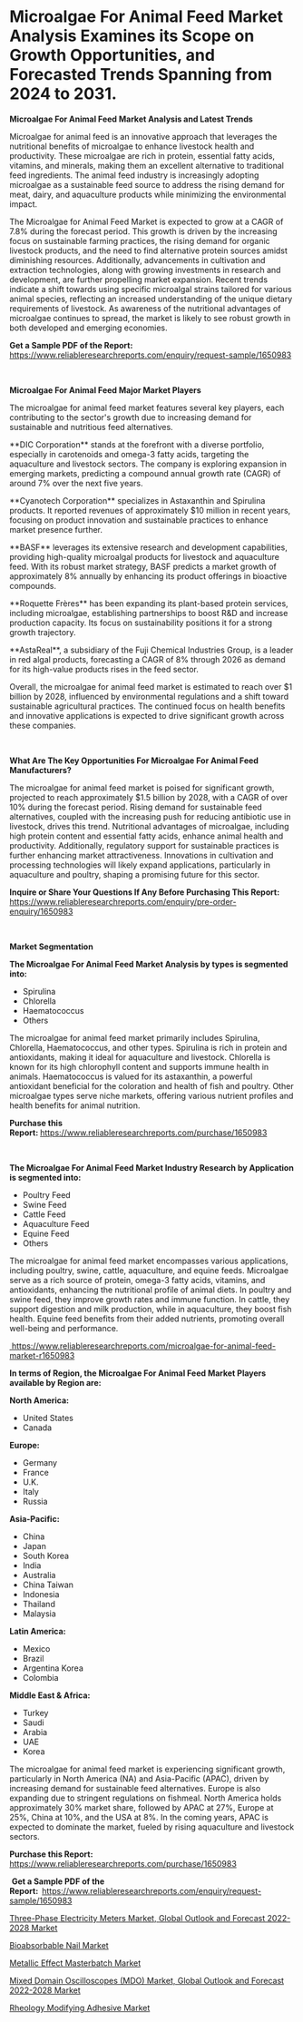 <p><h1>Microalgae For Animal Feed Market Analysis Examines its Scope on Growth Opportunities, and Forecasted Trends Spanning from 2024 to 2031.</h1></p><p><strong>Microalgae For Animal Feed Market Analysis and Latest Trends</strong></p>
<p><p>Microalgae for animal feed is an innovative approach that leverages the nutritional benefits of microalgae to enhance livestock health and productivity. These microalgae are rich in protein, essential fatty acids, vitamins, and minerals, making them an excellent alternative to traditional feed ingredients. The animal feed industry is increasingly adopting microalgae as a sustainable feed source to address the rising demand for meat, dairy, and aquaculture products while minimizing the environmental impact.</p><p>The Microalgae for Animal Feed Market is expected to grow at a CAGR of 7.8% during the forecast period. This growth is driven by the increasing focus on sustainable farming practices, the rising demand for organic livestock products, and the need to find alternative protein sources amidst diminishing resources. Additionally, advancements in cultivation and extraction technologies, along with growing investments in research and development, are further propelling market expansion. Recent trends indicate a shift towards using specific microalgal strains tailored for various animal species, reflecting an increased understanding of the unique dietary requirements of livestock. As awareness of the nutritional advantages of microalgae continues to spread, the market is likely to see robust growth in both developed and emerging economies.</p></p>
<p><strong>Get a Sample PDF of the Report:&nbsp;</strong> <a href="https://www.reliableresearchreports.com/enquiry/request-sample/1650983?utm_campaign=9&utm_medium=2&utm_source=Github&utm_content=ia&utm_term=12102024&utm_id=microalgae-for-animal-feed">https://www.reliableresearchreports.com/enquiry/request-sample/1650983</a></p>
<p>&nbsp;</p>
<p><strong>Microalgae For Animal Feed Major Market Players</strong></p>
<p><p>The microalgae for animal feed market features several key players, each contributing to the sector's growth due to increasing demand for sustainable and nutritious feed alternatives.</p><p>**DIC Corporation** stands at the forefront with a diverse portfolio, especially in carotenoids and omega-3 fatty acids, targeting the aquaculture and livestock sectors. The company is exploring expansion in emerging markets, predicting a compound annual growth rate (CAGR) of around 7% over the next five years.</p><p>**Cyanotech Corporation** specializes in Astaxanthin and Spirulina products. It reported revenues of approximately $10 million in recent years, focusing on product innovation and sustainable practices to enhance market presence further.</p><p>**BASF** leverages its extensive research and development capabilities, providing high-quality microalgal products for livestock and aquaculture feed. With its robust market strategy, BASF predicts a market growth of approximately 8% annually by enhancing its product offerings in bioactive compounds.</p><p>**Roquette Frères** has been expanding its plant-based protein services, including microalgae, establishing partnerships to boost R&D and increase production capacity. Its focus on sustainability positions it for a strong growth trajectory.</p><p>**AstaReal**, a subsidiary of the Fuji Chemical Industries Group, is a leader in red algal products, forecasting a CAGR of 8% through 2026 as demand for its high-value products rises in the feed sector.</p><p>Overall, the microalgae for animal feed market is estimated to reach over $1 billion by 2028, influenced by environmental regulations and a shift toward sustainable agricultural practices. The continued focus on health benefits and innovative applications is expected to drive significant growth across these companies.</p></p>
<p>&nbsp;</p>
<p><strong>What Are The Key Opportunities For Microalgae For Animal Feed Manufacturers?</strong></p>
<p><p>The microalgae for animal feed market is poised for significant growth, projected to reach approximately $1.5 billion by 2028, with a CAGR of over 10% during the forecast period. Rising demand for sustainable feed alternatives, coupled with the increasing push for reducing antibiotic use in livestock, drives this trend. Nutritional advantages of microalgae, including high protein content and essential fatty acids, enhance animal health and productivity. Additionally, regulatory support for sustainable practices is further enhancing market attractiveness. Innovations in cultivation and processing technologies will likely expand applications, particularly in aquaculture and poultry, shaping a promising future for this sector.</p></p>
<p><strong>Inquire or Share Your Questions If Any Before Purchasing This Report:</strong> <a href="https://www.reliableresearchreports.com/enquiry/pre-order-enquiry/1650983?utm_campaign=9&utm_medium=2&utm_source=Github&utm_content=ia&utm_term=12102024&utm_id=microalgae-for-animal-feed">https://www.reliableresearchreports.com/enquiry/pre-order-enquiry/1650983</a></p>
<p>&nbsp;</p>
<p><strong>Market Segmentation</strong></p>
<p><strong>The Microalgae For Animal Feed Market Analysis by types is segmented into:</strong></p>
<p><ul><li>Spirulina</li><li>Chlorella</li><li>Haematococcus</li><li>Others</li></ul></p>
<p><p>The microalgae for animal feed market primarily includes Spirulina, Chlorella, Haematococcus, and other types. Spirulina is rich in protein and antioxidants, making it ideal for aquaculture and livestock. Chlorella is known for its high chlorophyll content and supports immune health in animals. Haematococcus is valued for its astaxanthin, a powerful antioxidant beneficial for the coloration and health of fish and poultry. Other microalgae types serve niche markets, offering various nutrient profiles and health benefits for animal nutrition.</p></p>
<p><strong>Purchase this Report:&nbsp;</strong><a href="https://www.reliableresearchreports.com/purchase/1650983?utm_campaign=9&utm_medium=2&utm_source=Github&utm_content=ia&utm_term=12102024&utm_id=microalgae-for-animal-feed">https://www.reliableresearchreports.com/purchase/1650983</a></p>
<p>&nbsp;</p>
<p><strong>The Microalgae For Animal Feed Market Industry Research by Application is segmented into:</strong></p>
<p><ul><li>Poultry Feed</li><li>Swine Feed</li><li>Cattle Feed</li><li>Aquaculture Feed</li><li>Equine Feed</li><li>Others</li></ul></p>
<p><p>The microalgae for animal feed market encompasses various applications, including poultry, swine, cattle, aquaculture, and equine feeds. Microalgae serve as a rich source of protein, omega-3 fatty acids, vitamins, and antioxidants, enhancing the nutritional profile of animal diets. In poultry and swine feed, they improve growth rates and immune function. In cattle, they support digestion and milk production, while in aquaculture, they boost fish health. Equine feed benefits from their added nutrients, promoting overall well-being and performance.</p></p>
<p><a href="https://www.reliableresearchreports.com/microalgae-for-animal-feed-market-r1650983?utm_campaign=9&utm_medium=2&utm_source=Github&utm_content=ia&utm_term=12102024&utm_id=microalgae-for-animal-feed">&nbsp;https://www.reliableresearchreports.com/microalgae-for-animal-feed-market-r1650983</a></p>
<p><strong>In terms of Region, the Microalgae For Animal Feed Market Players available by Region are:</strong></p>
<p>
    <p> <strong> North America: </strong>
        <ul>
            <li>United States</li>
            <li>Canada</li>
        </ul>
        </p> 
    <p> <strong> Europe: </strong>
        <ul>
            <li>Germany</li>
            <li>France</li>
            <li>U.K.</li>
            <li>Italy</li>
            <li>Russia</li>
        </ul>
        </p> 
    <p> <strong> Asia-Pacific: </strong>
        <ul>
            <li>China</li>
            <li>Japan</li>
            <li>South Korea</li>
            <li>India</li>
            <li>Australia</li>
            <li>China Taiwan</li>
            <li>Indonesia</li>
            <li>Thailand</li>
            <li>Malaysia</li>
        </ul>
        </p> 
    <p> <strong> Latin America: </strong>
        <ul>
            <li>Mexico</li>
            <li>Brazil</li>
            <li>Argentina Korea</li>
            <li>Colombia</li>
        </ul>
        </p> 
    <p> <strong> Middle East & Africa: </strong>
        <ul>
            <li>Turkey</li>
            <li>Saudi</li>
            <li>Arabia</li>
            <li>UAE</li>
            <li>Korea</li>
        </ul>
    </p>
    </p>
<p><p>The microalgae for animal feed market is experiencing significant growth, particularly in North America (NA) and Asia-Pacific (APAC), driven by increasing demand for sustainable feed alternatives. Europe is also expanding due to stringent regulations on fishmeal. North America holds approximately 30% market share, followed by APAC at 27%, Europe at 25%, China at 10%, and the USA at 8%. In the coming years, APAC is expected to dominate the market, fueled by rising aquaculture and livestock sectors.</p></p>
<p><strong>Purchase this Report: </strong><a href="https://www.reliableresearchreports.com/purchase/1650983?utm_campaign=9&utm_medium=2&utm_source=Github&utm_content=ia&utm_term=12102024&utm_id=microalgae-for-animal-feed">https://www.reliableresearchreports.com/purchase/1650983</a></p>
<p>&nbsp;<strong>Get a Sample PDF of the Report:&nbsp;&nbsp;</strong><a href="https://www.reliableresearchreports.com/enquiry/request-sample/1650983?utm_campaign=9&utm_medium=2&utm_source=Github&utm_content=ia&utm_term=12102024&utm_id=microalgae-for-animal-feed">https://www.reliableresearchreports.com/enquiry/request-sample/1650983</a></p>
<p><strong></strong></p>
<p><p><a href="https://github.com/fratgqppizur/Market-Research-Report-List-1/blob/main/three-phase-electricity-meters-market-global-outlook-and-forecast-2022-2028-market.md?utm_campaign=9&utm_medium=2&utm_source=Github&utm_content=ia&utm_term=12102024&utm_id=microalgae-for-animal-feed">Three-Phase Electricity Meters Market, Global Outlook and Forecast 2022-2028 Market</a></p><p><a href="https://www.linkedin.com/pulse/investing-bioabsorbable-nail-market-trends-leading-products-hjdce?utm_campaign=9&utm_medium=2&utm_source=Github&utm_content=ia&utm_term=12102024&utm_id=microalgae-for-animal-feed">Bioabsorbable Nail Market</a></p><p><a href="https://www.linkedin.com/pulse/metallic-effect-masterbatch-market-revolution-2024-2031-trends-7ct8c?utm_campaign=9&utm_medium=2&utm_source=Github&utm_content=ia&utm_term=12102024&utm_id=microalgae-for-animal-feed">Metallic Effect Masterbatch Market</a></p><p><a href="https://github.com/GroverBarry/Market-Research-Report-List-7/blob/main/mixed-domain-oscilloscopes-mdo-market-global-outlook-and-forecast-2022-2028-market.md?utm_campaign=9&utm_medium=2&utm_source=Github&utm_content=ia&utm_term=12102024&utm_id=microalgae-for-animal-feed">Mixed Domain Oscilloscopes (MDO) Market, Global Outlook and Forecast 2022-2028 Market</a></p><p><a href="https://www.linkedin.com/pulse/regulatory-landscape-its-influence-global-rheology-modifying-lavlc?utm_campaign=9&utm_medium=2&utm_source=Github&utm_content=ia&utm_term=12102024&utm_id=microalgae-for-animal-feed">Rheology Modifying Adhesive Market</a></p></p>